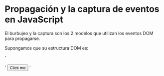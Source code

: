# Propagación y la captura de eventos en JavaScript

El burbujeo y la captura son los 2 modelos que utilizan los eventos DOM para propagarse.

Supongamos que su estructura DOM es: 

'<div id="container">
'  <button>Click me</button>
'</div>


